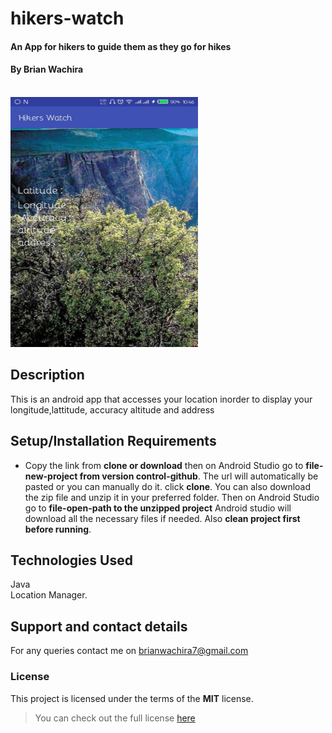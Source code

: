 # hikers-watch
#### An App for hikers to guide them as they go for hikes
#### By **Brian Wachira**
<br/><a href="abc.com" target="_blank"><img src="https://github.com/brianwachira/hikers-watch/blob/master/IMG_20190131_110353_440.jpg" width="300px" height ="400px"  alt="Hiker's watch"></a>
## Description
This is an android app that accesses your location inorder to display your longitude,lattitude, accuracy altitude and address
## Setup/Installation Requirements
* Copy the link from **clone or download** then on Android Studio go to **file-new-project from version control-github**. The url will automatically be pasted or you can manually do it. click **clone**.
You can also download the zip file and unzip it in your preferred folder. Then on Android Studio go to **file-open-path to the unzipped project**
Android studio will download all the necessary files if needed. Also **clean project first before running**.
## Technologies Used
Java<br/>
Location Manager.
## Support and contact details
For any queries contact me on brianwachira7@gmail.com
### License
This project is licensed under the terms of the **MIT** license.

>You can check out the full license [here](https://github.com/brianwachira/hikers-watch/blob/master/LICENSE)
